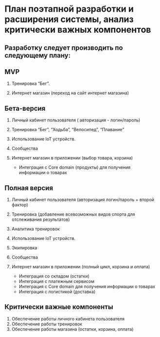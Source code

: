 # План поэтапной разработки и расширения системы, анализ критически важных компонентов
## Разработку следует производить по следующему плану:

## MVP
1. Тренировка “Бег”.

2. Интернет магазин (переход на сайт интернет магазина)

## Бета-версия
1. Личный кабинет пользователя ( авторизация - логин/пароль)

2. Тренировка “Бег”, “Ходьба”, “Велосипед”, “Плавание”

3. Использование IoT устройств.

4. Сообщества 

5. Интернет магазин в приложении (выбор товара, корзина)

    + Интеграция с Core domain (продукты) для получения информации о товарах

## Полная версия

1. Личный кабинет пользователя (авторизация логин/пароль + второй фактор) 

2. Тренировка (добавление всевозможных видов спорта для отслеживания результатов)

3. Аналитика тренировок

4. Использование IoT устройств.

5. Экипировка

6. Сообщества 

7. Интернет магазин в приложении (полный цикл, корзина и оплата)
    + Интеграция со складом (остатки)
    + Интеграция с платежным сервисом
    + Интеграция с Core domain для получения информации о товарах
    + Интеграция с логистикой (доставка)


## Критически важные компоненты

1. Обеспечение работы личного кабинета пользователя
2. Обеспечение работы тренировок
3. Обеспечение работы магазина (остатки, корзина, оплата)
